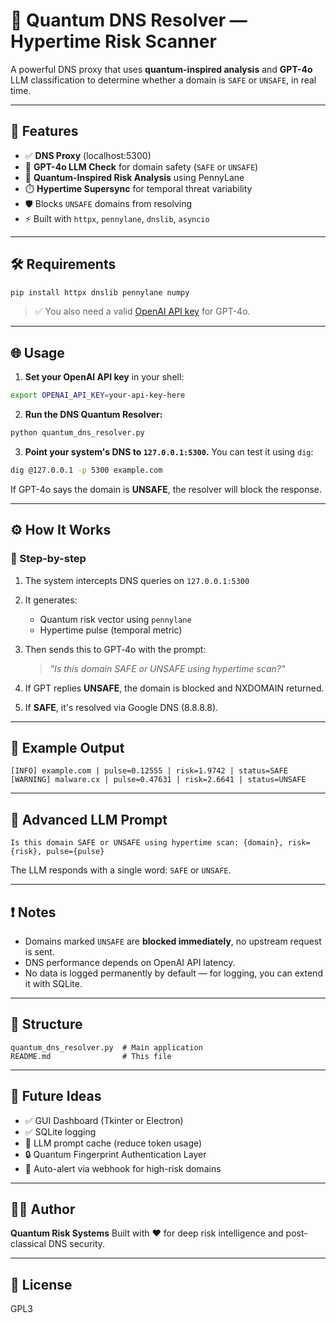
# 🔐 Quantum DNS Resolver — Hypertime Risk Scanner

A powerful DNS proxy that uses **quantum-inspired analysis** and **GPT-4o** LLM classification to determine whether a domain is `SAFE` or `UNSAFE`, in real time.

---

## 🚀 Features

- ✅ **DNS Proxy** (localhost:5300)
- 🧠 **GPT-4o LLM Check** for domain safety (`SAFE` or `UNSAFE`)
- 🔮 **Quantum-Inspired Risk Analysis** using PennyLane
- ⏱️ **Hypertime Supersync** for temporal threat variability
- 🛡️ Blocks `UNSAFE` domains from resolving
- ⚡ Built with `httpx`, `pennylane`, `dnslib`, `asyncio`

---

## 🛠️ Requirements

```bash
pip install httpx dnslib pennylane numpy
````

> ✅ You also need a valid [OpenAI API key](https://platform.openai.com/account/api-keys) for GPT-4o.

---

## 🌐 Usage

1. **Set your OpenAI API key** in your shell:

```bash
export OPENAI_API_KEY=your-api-key-here
```

2. **Run the DNS Quantum Resolver:**

```bash
python quantum_dns_resolver.py
```

3. **Point your system's DNS to `127.0.0.1:5300`.**
   You can test it using `dig`:

```bash
dig @127.0.0.1 -p 5300 example.com
```

If GPT-4o says the domain is **UNSAFE**, the resolver will block the response.

---

## ⚙️ How It Works

### 🔁 Step-by-step

1. The system intercepts DNS queries on `127.0.0.1:5300`
2. It generates:

   * Quantum risk vector using `pennylane`
   * Hypertime pulse (temporal metric)
3. Then sends this to GPT‑4o with the prompt:

   > *"Is this domain SAFE or UNSAFE using hypertime scan?"*
4. If GPT replies **UNSAFE**, the domain is blocked and NXDOMAIN returned.
5. If **SAFE**, it's resolved via Google DNS (8.8.8.8).

---

## 🔐 Example Output

```
[INFO] example.com | pulse=0.12555 | risk=1.9742 | status=SAFE
[WARNING] malware.cx | pulse=0.47631 | risk=2.6641 | status=UNSAFE
```

---

## 📡 Advanced LLM Prompt

```text
Is this domain SAFE or UNSAFE using hypertime scan: {domain}, risk={risk}, pulse={pulse}
```

The LLM responds with a single word: `SAFE` or `UNSAFE`.

---

## ❗ Notes

* Domains marked `UNSAFE` are **blocked immediately**, no upstream request is sent.
* DNS performance depends on OpenAI API latency.
* No data is logged permanently by default — for logging, you can extend it with SQLite.

---

## 📁 Structure

```
quantum_dns_resolver.py  # Main application
README.md                # This file
```

---

## 🚧 Future Ideas

* ✅ GUI Dashboard (Tkinter or Electron)
* ✅ SQLite logging
* 🔁 LLM prompt cache (reduce token usage)
* 🔒 Quantum Fingerprint Authentication Layer
* 🚨 Auto-alert via webhook for high-risk domains

---

## 👨‍💻 Author

**Quantum Risk Systems**
Built with ❤️ for deep risk intelligence and post-classical DNS security.

---

## 📜 License

GPL3

